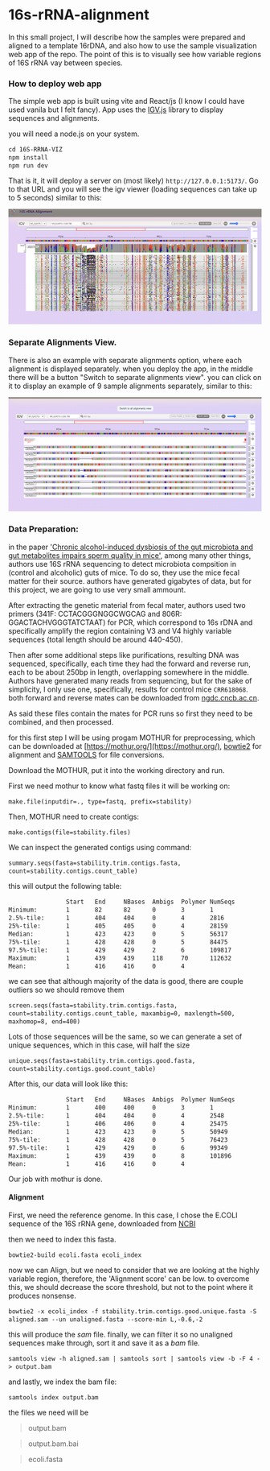 # 16s-rRNA-alignment

In this small project, I will describe how the samples were prepared and aligned to a template 16rDNA, and also how to use the sample visualization web app of the repo. The point of this is to visually see how variable regions of 16S rRNA vay between species.

### How to deploy web app

The simple web app is built using vite and React/js (I know I could have used vanila but I felt fancy).
App uses the [IGV.js](https://github.com/igvteam/igv.js) library to display sequences and alignments.

you will need a node.js on your system.

```
cd 16S-RRNA-VIZ
npm install
npm run dev
```

That is it, it will deploy a server on (most likely) `http://127.0.0.1:5173/`. Go to that URL and you will see the igv viewer (loading sequences can take up to 5 seconds) similar to this:

![Preview](/assets/preview.png)


### Separate Alignments View.

There is also an example with separate alignments option, where each alignment is displayed separately. when you deploy the app, in the middle there will be a button "Switch to separate alignments view". you can click on it to display an example of 9 sample alignments separately, similar to this:

![Preview](/assets/preview_separate.png)

### Data Preparation:

in the paper ['Chronic alcohol-induced dysbiosis of the gut microbiota and gut metabolites impairs sperm quality in mice'](https://www.ncbi.nlm.nih.gov/pmc/articles/PMC9751024/), among many other things, authors use 16S rRNA sequencing to detect microbiota compsition in (control and alcoholic) guts of mice. To do so, they use the mice fecal matter for their source. authors have generated gigabytes of data, but for this project, we are going to use very small ammount.

After extracting the genetic material from fecal mater, authors used two primers (341F: CCTACGGGNGGCWGCAG and 806R: GGACTACHVGGGTATCTAAT) for PCR, which correspond to 16s rDNA and specifically amplify the region containing V3 and V4 highly variable sequences (total length should be around 440-450).

Then after some additional steps like purifications, resulting DNA was sequenced, specifically, each time they had the forward and reverse run, each to be about 250bp in length, overlapping somewhere in the middle. Authors have generated many reads from sequencing, but for the sake of simplicity, I only use one, specifically, results for control mice `CRR618068`. both forward and reverse mates can be downloaded from [ngdc.cncb.ac.cn](https://ngdc.cncb.ac.cn/gsa/browse/CRA009014/CRR618068).

As said these files contain the mates for PCR runs so first they need to be combined, and then processed.

for this first step I will be using progam MOTHUR for preprocessing, which can be downloaded at [https://mothur.org/](https://mothur.org/), [bowtie2](https://github.com/BenLangmead/bowtie2) for alignment and [SAMTOOLS](http://www.htslib.org/) for file conversions.

Download the MOTHUR, put it into the working directory and run.

First we need mothur to know what fastq files it will be working on:
```
make.file(inputdir=., type=fastq, prefix=stability)
```

Then, MOTHUR need to create contigs:
```
make.contigs(file=stability.files)
```

We can inspect the generated contigs using command:
```
summary.seqs(fasta=stability.trim.contigs.fasta, count=stability.contigs.count_table)
```
this will output the following table:
```
                Start   End     NBases  Ambigs  Polymer NumSeqs
Minimum:        1       82      82      0       3       1
2.5%-tile:      1       404     404     0       4       2816
25%-tile:       1       405     405     0       4       28159
Median:         1       423     423     0       5       56317
75%-tile:       1       428     428     0       5       84475
97.5%-tile:     1       429     429     2       6       109817
Maximum:        1       439     439     118     70      112632
Mean:           1       416     416     0       4
```

we can see that although majority of the data is good, there are couple outliers so we should remove them

```
screen.seqs(fasta=stability.trim.contigs.fasta, count=stability.contigs.count_table, maxambig=0, maxlength=500, maxhomop=8, end=400)
```

Lots of those sequences will be the same, so we can generate a set of unique sequences, which in this case, will half the size

```
unique.seqs(fasta=stability.trim.contigs.good.fasta, count=stability.contigs.good.count_table)
```

After this, our data will look like this:
```
                Start   End     NBases  Ambigs  Polymer NumSeqs
Minimum:        1       400     400     0       3       1
2.5%-tile:      1       404     404     0       4       2548
25%-tile:       1       406     406     0       4       25475
Median:         1       423     423     0       5       50949
75%-tile:       1       428     428     0       5       76423
97.5%-tile:     1       429     429     0       6       99349
Maximum:        1       439     439     0       8       101896
Mean:           1       416     416     0       4
```

Our job with mothur is done.

#### Alignment

First, we need the reference genome. In this case, I chose the E.COLI sequence of the 16S rRNA gene, downloaded from [NCBI](https://www.ncbi.nlm.nih.gov/nuccore/NR_024570.1?report=fasta)

then we need to index this fasta.

```
bowtie2-build ecoli.fasta ecoli_index
```

now we can Align, but we need to consider that we are looking at the highly variable region, therefore, the 'Alignment score' can be low. to overcome this, we should decrease the score threshold, but not to the point where it produces nonsense.

```
bowtie2 -x ecoli_index -f stability.trim.contigs.good.unique.fasta -S aligned.sam --un unaligned.fasta --score-min L,-0.6,-2
```
this will produce the *sam* file. finally, we can filter it so no unaligned sequences make through, sort it and save it as a *bam* file.

```
samtools view -h aligned.sam | samtools sort | samtools view -b -F 4 - > output.bam
```

and lastly, we index the bam file:
```
samtools index output.bam
```

the files we need will be 
>output.bam

>output.bam.bai

>ecoli.fasta